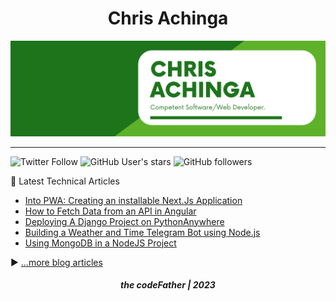 <h1 align="center">
Chris Achinga
</h1>

![chris-achinga](cover.png)

<hr />

![Twitter Follow](https://img.shields.io/twitter/follow/achinga_chris?style=social) ![GitHub User's stars](https://img.shields.io/github/stars/achingachris?style=social) ![GitHub followers](https://img.shields.io/github/followers/achingachris?style=social)

📘 Latest Technical Articles

<!-- BLOG-POST-LIST:START -->
- [Into PWA: Creating an installable Next.Js Application](https://chrisdevcode.hashnode.dev/into-pwa-creating-an-installable-nextjs-application)
- [How to Fetch Data from an API in Angular](https://chrisdevcode.hashnode.dev/how-to-fetch-data-from-an-api-in-angular)
- [Deploying A Django Project on PythonAnywhere](https://chrisdevcode.hashnode.dev/deploying-a-django-project-on-pythonanywhere)
- [Building a Weather and Time Telegram Bot using Node.js](https://chrisdevcode.hashnode.dev/building-a-weather-and-time-telegram-bot-using-nodejs)
- [Using MongoDB in a NodeJS Project](https://chrisdevcode.hashnode.dev/using-mongodb-in-a-nodejs-project)
<!-- BLOG-POST-LIST:END -->

▶ [...more blog articles](https://chrisdevcode.hashnode.dev/)

<h5 align="center">
the codeFather | 2023
</h5>
